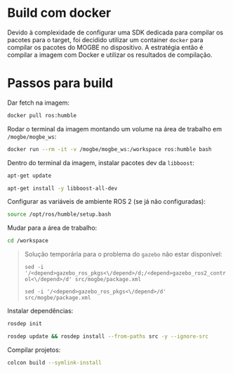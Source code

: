 # Build com docker

Devido à complexidade de configurar uma SDK dedicada para compilar os pacotes para o target, foi decidido utilizar um container `docker` para compilar os pacotes do MOGBE no dispositivo. A estratégia então é compilar a imagem com Docker e utilizar os resultados de compilação.

# Passos para build

Dar fetch na imagem:

```bash
docker pull ros:humble
```

Rodar o terminal da imagem montando um volume na área de trabalho em `/mogbe/mogbe_ws`:

```bash
docker run --rm -it -v /mogbe/mogbe_ws:/workspace ros:humble bash
```

Dentro do terminal da imagem, instalar pacotes dev da `libboost`:

```bash
apt-get update
```

```bash
apt-get install -y libboost-all-dev
```

Configurar as variáveis de ambiente ROS 2 (se já não configuradas):

```bash
source /opt/ros/humble/setup.bash
```

Mudar para a área de trabalho:

```bash
cd /workspace
```

> Solução temporária para o problema do `gazebo` não estar disponível:
> 
> `sed -i '/<depend>gazebo_ros_pkgs<\/depend>/d;/<depend>gazebo_ros2_control<\/depend>/d' src/mogbe/package.xml`
> 
> `sed -i '/<depend>gazebo_ros_pkgs<\/depend>/d' src/mogbe/package.xml`

Instalar dependências:

```bash
rosdep init
```

```bash
rosdep update && rosdep install --from-paths src -y --ignore-src
```

Compilar projetos:

```bash
colcon build --symlink-install
```